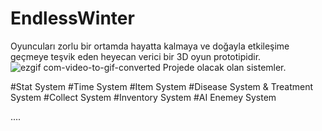# EndlessWinter
Oyuncuları zorlu bir ortamda hayatta kalmaya ve doğayla etkileşime geçmeye teşvik eden heyecan verici bir 3D oyun prototipidir.
![ezgif com-video-to-gif-converted](https://github.com/alihankvlc/EndlessWinter/assets/147824938/3938b392-63c9-4181-8b5e-7ab646e9a7bd)
Projede olacak olan  sistemler.

#Stat System
#Time System
#Item System
#Disease System & Treatment System
#Collect System
#Inventory System
#AI Enemey System

....
